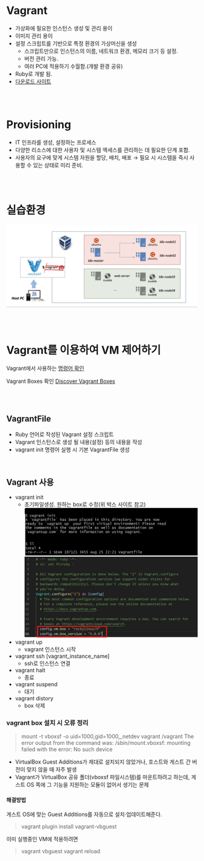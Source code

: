 # Vagrant

- 가상화에 필요한 인스턴스 생성 및 관리 용이
- 이미지 관리 용이
- 설정 스크립트를 기반으로 특정 환경의 가상머신을 생성
    - 스크립트만으로 인스턴스의 이름, 네트워크 환경, 메모리 크기 등 설정.
    - 버전 관리 가능.
    - 여러 PC에 적용하기 수월함.(개발 환경 공유)
- Ruby로 개발 됨.
- [다운로드 사이트](https://developer.hashicorp.com/vagrant/install)

<br><br>

# Provisioning
- IT 인프라를 생성, 설정하는 프로세스
- 다양한 리소스에 대한 사용자 및 시스템 액세스를 관리하는 데 필요한 단계 포함.
- 사용자의 요구에 맞게 시스템 자원을 할당, 배치, 배포 → 필요 시 시스템을 즉시 사용할 수 있는 상태로 미리 준비.

<br><br>

# 실습환경
![실습환경](./image.png)

<br><br>

# Vagrant를 이용하여 VM 제어하기

Vagrant에서 사용하는 [명령어 확인](https://developer.hashicorp.com/vagrant/docs)

Vagrant Boxes 확인
[Discover Vagrant Boxes](https://portal.cloud.hashicorp.com/vagrant/discover)

<br><br>

## VagrantFile
- Ruby 언어로 작성된 Vagrant 설정 스크립트
- Vagrant 인스턴스로 생성 될 내용(설정) 등의 내용을 작성
- vagrant init 명령어 실행 시 기본 VagrantFile 생성

<br>

## Vagrant 사용
- vagrant init
    - 초기파일생성. 원하는 box로 수정(위 박스 사이트 참고)
![초기파일생성](초기파일생성.png)
![Rocky Linux Box 설정](Rocky-Linux-Box-설정.png)
- vagrant up
    - vagrant 인스턴스 시작
- vagrant ssh [vagrant_instance_name]
    - ssh로 인스턴스 연결
- vagrant halt
    - 종료
- vagrant suspend
    - 대기
- vagrant distory
    - box 삭제



### vagrant box 설치 시 오류 정리

> mount -t vboxsf -o uid=1000,gid=1000,_netdev vagrant /vagrant
> The error output from the command was:
> /sbin/mount.vboxsf: mounting failed with the error: No such device

- VirtualBox Guest Additions가 제대로 설치되지 않았거나, 호스트와 게스트 간 버전이 맞지 않을 때 자주 발생
- Vagrant가 VirtualBox 공유 폴더(vboxsf 파일시스템)를 마운트하려고 하는데, 게스트 OS 쪽에 그 기능을 지원하는 모듈이 없어서 생기는 문제

#### 해결방법
게스트 OS에 맞는 Guest Additions를 자동으로 설치·업데이트해준다.
> vagrant plugin install vagrant-vbguest

이미 실행중인 VM에 적용하려면
> vagrant vbguest
> vagrant reload